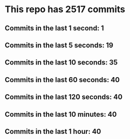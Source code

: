 # This repo has 2517 commits

## Commits in the last 1 second: 1
## Commits in the last 5 seconds: 19
## Commits in the last 10 seconds: 35
## Commits in the last 60 seconds: 40
## Commits in the last 120 seconds: 40
## Commits in the last 10 minutes: 40
## Commits in the last 1 hour: 40
